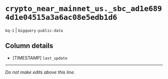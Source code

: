 # `crypto_near_mainnet_us._sbc_ad1e6894d1e04515a3a6ac08e5edb1d6`
`bq-1` | `bigquery-public-data`

## Column details
* [TIMESTAMP] `last_update`

-------------------------------------------------------------------------------
*Do not make edits above this line.*
